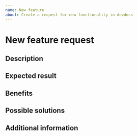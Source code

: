 ```yaml
---
name: New feature
about: Create a request for new functionality in devdocs
---
```


# New feature request

## Description

<!-- (REQUIRED) Describe the feature you want added to devdocs -->

## Expected result

<!-- (REQUIRED) What is the expected result/behavior of this feature? -->

## Benefits

<!-- (REQUIRED) How does this feature improve the devdocs experience? -->

## Possible solutions

<!-- (OPTIONAL) What would a solution for this issue look like? -->

## Additional information

<!-- (OPTIONAL) What other information can you provide about this feature? -->

<!--
Thank you for taking the time to report this issue!
GitHub Issues should only be created for problems/topics related to this project's codebase.

Before submitting this issue, please make sure you are complying with our Code of Conduct:
https://github.com/magento/devdocs/blob/develop/.github/CODE_OF_CONDUCT.md

Issues that do not comply with our Code of Conduct or do not contain enough information may be closed at the maintainers' discretion.

Feel free to remove this section before creating this issue.
-->

